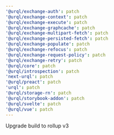 ```yaml
---
'@urql/exchange-auth': patch
'@urql/exchange-context': patch
'@urql/exchange-execute': patch
'@urql/exchange-graphcache': patch
'@urql/exchange-multipart-fetch': patch
'@urql/exchange-persisted-fetch': patch
'@urql/exchange-populate': patch
'@urql/exchange-refocus': patch
'@urql/exchange-request-policy': patch
'@urql/exchange-retry': patch
'@urql/core': patch
'@urql/introspection': patch
'next-urql': patch
'@urql/preact': patch
'urql': patch
'@urql/storage-rn': patch
'@urql/storybook-addon': patch
'@urql/svelte': patch
'@urql/vue': patch
---
```


Upgrade build to rollup v3
